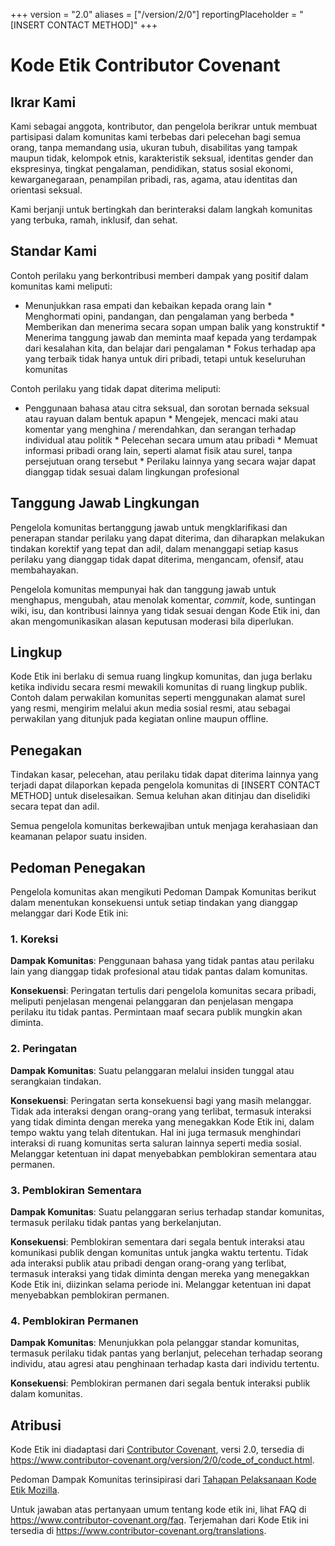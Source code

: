 +++
version = "2.0"
aliases = ["/version/2/0"]
reportingPlaceholder = "[INSERT CONTACT METHOD]"
+++

# Kode Etik Contributor Covenant

## Ikrar Kami

Kami sebagai anggota, kontributor, dan pengelola berikrar untuk membuat partisipasi dalam komunitas kami terbebas dari pelecehan bagi semua orang, tanpa memandang usia, ukuran tubuh, disabilitas yang tampak maupun tidak, kelompok etnis, karakteristik seksual, identitas gender dan ekspresinya, tingkat pengalaman, pendidikan, status sosial ekonomi, kewarganegaraan, penampilan pribadi, ras, agama, atau identitas dan orientasi seksual.

Kami berjanji untuk bertingkah dan berinteraksi dalam langkah komunitas yang terbuka, ramah, inklusif, dan sehat.

## Standar Kami

Contoh perilaku yang berkontribusi memberi dampak yang positif dalam komunitas kami meliputi:

* Menunjukkan rasa empati dan kebaikan kepada orang lain * Menghormati opini, pandangan, dan pengalaman yang berbeda * Memberikan dan menerima secara sopan umpan balik yang konstruktif * Menerima tanggung jawab dan meminta maaf kepada yang terdampak dari kesalahan kita, dan belajar dari pengalaman * Fokus terhadap apa yang terbaik tidak hanya untuk diri pribadi, tetapi untuk keseluruhan komunitas

Contoh perilaku yang tidak dapat diterima meliputi:

* Penggunaan bahasa atau citra seksual, dan sorotan bernada seksual atau rayuan dalam bentuk apapun * Mengejek, mencaci maki atau komentar yang menghina / merendahkan, dan serangan terhadap individual atau politik * Pelecehan secara umum atau pribadi * Memuat informasi pribadi orang lain, seperti alamat fisik atau surel, tanpa persejutuan orang tersebut * Perilaku lainnya yang secara wajar dapat dianggap tidak sesuai dalam lingkungan profesional

## Tanggung Jawab Lingkungan

Pengelola komunitas bertanggung jawab untuk mengklarifikasi dan penerapan standar perilaku yang dapat diterima, dan diharapkan melakukan tindakan korektif yang tepat dan adil, dalam menanggapi setiap kasus perilaku yang dianggap tidak dapat diterima, mengancam, ofensif, atau membahayakan.

Pengelola komunitas mempunyai hak dan tanggung jawab untuk menghapus, mengubah, atau menolak komentar, *commit*, kode, suntingan wiki, isu, dan kontribusi lainnya yang tidak sesuai dengan Kode Etik ini, dan akan mengomunikasikan alasan keputusan moderasi bila diperlukan.

## Lingkup

Kode Etik ini berlaku di semua ruang lingkup komunitas, dan juga berlaku ketika individu secara resmi mewakili komunitas di ruang lingkup publik. Contoh dalam perwakilan komunitas seperti menggunakan alamat surel yang resmi, mengirim melalui akun media sosial resmi, atau sebagai perwakilan yang ditunjuk pada kegiatan online maupun offline.

## Penegakan

Tindakan kasar, pelecehan, atau perilaku tidak dapat diterima lainnya yang terjadi dapat dilaporkan kepada pengelola komunitas di [INSERT CONTACT METHOD] untuk diselesaikan. Semua keluhan akan ditinjau dan diselidiki secara tepat dan adil.

Semua pengelola komunitas berkewajiban untuk menjaga kerahasiaan dan keamanan pelapor suatu insiden.

## Pedoman Penegakan

Pengelola komunitas akan mengikuti Pedoman Dampak Komunitas berikut dalam menentukan konsekuensi untuk setiap tindakan yang dianggap melanggar dari Kode Etik ini:

### 1. Koreksi

**Dampak Komunitas**: Penggunaan bahasa yang tidak pantas atau perilaku lain yang dianggap tidak profesional atau tidak pantas dalam komunitas.

**Konsekuensi**: Peringatan tertulis dari pengelola komunitas secara pribadi, meliputi penjelasan mengenai pelanggaran dan penjelasan mengapa perilaku itu tidak pantas. Permintaan maaf secara publik mungkin akan diminta.

### 2. Peringatan

**Dampak Komunitas**: Suatu pelanggaran melalui insiden tunggal atau serangkaian tindakan.

**Konsekuensi**: Peringatan serta konsekuensi bagi yang masih melanggar. Tidak ada interaksi dengan orang-orang yang terlibat, termasuk interaksi yang tidak diminta dengan mereka yang menegakkan Kode Etik ini, dalam tempo waktu yang telah ditentukan. Hal ini juga termasuk menghindari interaksi di ruang komunitas serta saluran lainnya seperti media sosial. Melanggar ketentuan ini dapat menyebabkan pemblokiran sementara atau permanen.

### 3. Pemblokiran Sementara

**Dampak Komunitas**: Suatu pelanggaran serius terhadap standar komunitas, termasuk perilaku tidak pantas yang berkelanjutan.

**Konsekuensi**: Pemblokiran sementara dari segala bentuk interaksi atau komunikasi publik dengan komunitas untuk jangka waktu tertentu. Tidak ada interaksi publik atau pribadi dengan orang-orang yang terlibat, termasuk interaksi yang tidak diminta dengan mereka yang menegakkan Kode Etik ini, diizinkan selama periode ini. Melanggar ketentuan ini dapat menyebabkan pemblokiran permanen.

### 4. Pemblokiran Permanen

**Dampak Komunitas**: Menunjukkan pola pelanggar standar komunitas, termasuk perilaku tidak pantas yang berlanjut, pelecehan terhadap seorang individu, atau agresi atau penghinaan terhadap kasta dari individu tertentu.

**Konsekuensi**: Pemblokiran permanen dari segala bentuk interaksi publik dalam komunitas.

## Atribusi

Kode Etik ini diadaptasi dari [Contributor Covenant][homepage], versi 2.0, tersedia di https://www.contributor-covenant.org/version/2/0/code_of_conduct.html.

Pedoman Dampak Komunitas terinsipirasi dari [Tahapan Pelaksanaan Kode Etik Mozilla](https://github.com/mozilla/diversity).

[homepage]: https://www.contributor-covenant.org

Untuk jawaban atas pertanyaan umum tentang kode etik ini, lihat FAQ di https://www.contributor-covenant.org/faq. Terjemahan dari Kode Etik ini tersedia di https://www.contributor-covenant.org/translations.
